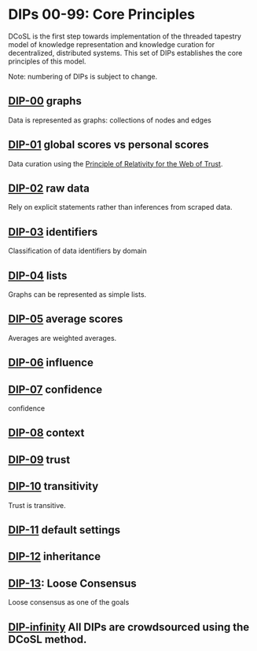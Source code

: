 # DIPs 00-99: Core Principles

DCoSL is the first step towards implementation of the threaded tapestry model of knowledge representation and knowledge curation for decentralized, distributed systems. This set of DIPs establishes the core principles of this model.

Note: numbering of DIPs is subject to change.

## [DIP-00](00.md) graphs

Data is represented as graphs: collections of nodes and edges

## [DIP-01](01.md) global scores vs personal scores

Data curation using the [Principle of Relativity for the Web of Trust](https://github.com/WebOfTrustInfo/rwot1-sf/blob/master/Principle-of-Relativity-for-WoT.md).

## [DIP-02](02.md) raw data

Rely on explicit statements rather than inferences from scraped data.

## [DIP-03](03.md) identifiers

Classification of data identifiers by domain

## [DIP-04](04.md) lists

Graphs can be represented as simple lists.

## [DIP-05](05.md) average scores

Averages are weighted averages.

## [DIP-06](06.md) influence

## [DIP-07](07.md) confidence

confidence

## [DIP-08](08.md) context

## [DIP-09](09.md) trust



## [DIP-10](10.md) transitivity

Trust is transitive.

## [DIP-11](11.md) default settings

## [DIP-12](12.md) inheritance

## [DIP-13](13.md): Loose Consensus 

Loose consensus as one of the goals

## [DIP-infinity](infinity.md) All DIPs are crowdsourced using the DCoSL method.



